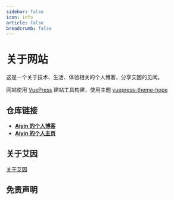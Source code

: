 ```yaml
---
sidebar: false
icon: info
article: false
breadcrumb: false
---
```


# 关于网站
这是一个关于技术、生活、体验相关的个人博客，分享艾因的见闻。

网站使用 [VuePress](https://v1.vuepress.vuejs.org/zh/guide/) 建站工具构建，使用主题 [vuepress-theme-hope](https://github.com/Mister-Hope/vuepress-theme-hope/)

## 仓库链接

- [**Aiyin 的个人博客**](https://github.com/Aiyin5/personalIndex.git)
- [**Aiyin 的个人主页**](https://www.aiyin.xyz)

## 关于艾因

[关于艾因](/zh/posts/关于艾因/关于艾因)

## 免责声明
